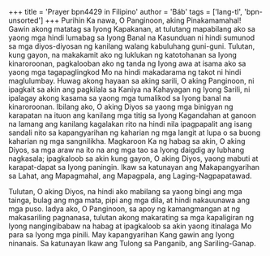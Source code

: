 +++
title = 'Prayer bpn4429 in Filipino'
author = 'Báb'
tags = ['lang-tl', 'bpn-unsorted']
+++
Purihin Ka nawa, O Panginoon, aking Pinakamamahal! Gawin akong matatag sa Iyong Kapakanan, at tulutang mapabilang ako sa yaong mga hindi lumabag sa Iyong Banal na Kasunduan ni hindi sumunod sa mga diyos-diyosan ng kanilang walang kabuluhang guni-guni. Tulutan, kung gayon, na makakamit ako ng luklukan ng katotohanan sa Iyong kinaroroonan, pagkalooban ako ng tanda ng Iyong awa at isama ako sa yaong mga tagapaglingkod Mo na hindi makadarama ng takot ni hindi maglulumbay. Huwag akong hayaan sa aking sarili, O aking Panginoon, ni ipagkait sa akin ang pagkilala sa Kaniya na Kahayagan ng Iyong Sarili, ni ipalagay akong kasama sa yaong mga tumalikod sa Iyong banal na kinaroroonan. Ibilang ako, O aking Diyos sa yaong mga binigyan ng karapatan na ituon ang kanilang mga titig sa Iyong Kagandahan at ganoon na lamang ang kanilang kagalakan rito na hindi nila ipagpapalit ang isang sandali nito sa kapangyarihan ng kaharian ng mga langit at lupa o sa buong kaharian ng mga sangnilikha. Magkaroon Ka ng habag sa akin, O aking Diyos, sa mga araw na ito na ang mga tao sa Iyong daigdig ay lubhang nagkasala; ipagkaloob sa akin kung gayon, O aking Diyos, yaong mabuti at karapat-dapat sa Iyong paningin. Ikaw sa katunayan ang Makapangyarihan sa Lahat, ang Mapagmahal, ang Mapagpala, ang Laging-Nagpapatawad.

Tulutan, O aking Diyos, na hindi ako mabilang sa yaong bingi ang mga tainga, bulag ang mga mata, pipi ang mga dila, at hindi nakauunawa ang mga puso. Iadya ako, O Panginoon, sa apoy ng kamangmangan at ng makasariling pagnanasa, tulutan akong makarating sa mga kapaligiran ng Iyong nangingibabaw na habag at ipagkaloob sa akin yaong itinalaga Mo para sa Iyong mga pinili. May kapangyarihan Kang gawin ang Iyong ninanais. Sa katunayan Ikaw ang Tulong sa Panganib, ang Sariling-Ganap.
